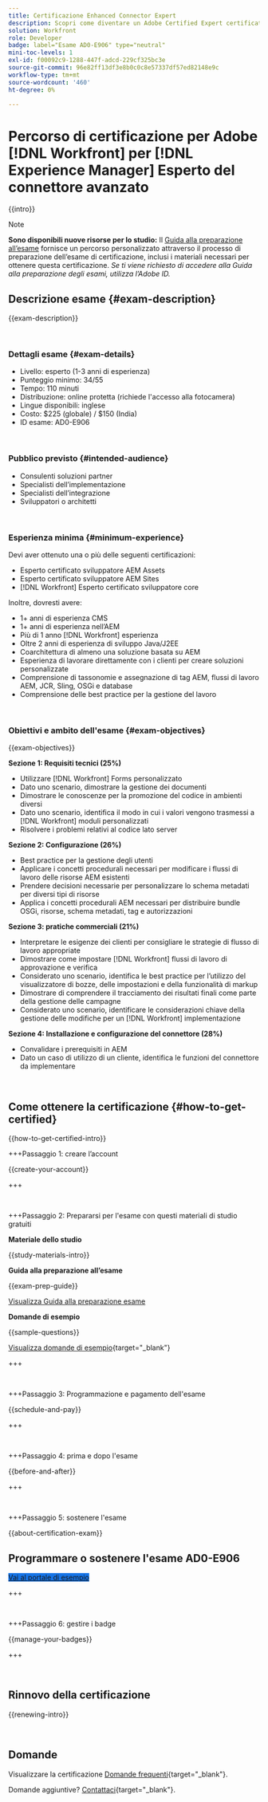 ```yaml
---
title: Certificazione Enhanced Connector Expert
description: Scopri come diventare un Adobe Certified Expert certificato in Adobe [!DNL Workfront] per [!DNL Experience Manager]
solution: Workfront
role: Developer
badge: label="Esame AD0-E906" type="neutral"
mini-toc-levels: 1
exl-id: f00092c9-1288-447f-adcd-229cf325bc3e
source-git-commit: 96e82ff13df3e8b0c0c8e57337df57ed82148e9c
workflow-type: tm+mt
source-wordcount: '460'
ht-degree: 0%

---
```


# Percorso di certificazione per Adobe [!DNL Workfront] per [!DNL Experience Manager] Esperto del connettore avanzato

{{intro}}

>[!NOTE]
>
>**Sono disponibili nuove risorse per lo studio:** Il [Guida alla preparazione all’esame](https://app.rockinfo.com/courses/244) fornisce un percorso personalizzato attraverso il processo di preparazione dell’esame di certificazione, inclusi i materiali necessari per ottenere questa certificazione. _Se ti viene richiesto di accedere alla Guida alla preparazione degli esami, utilizza l’Adobe ID._

## Descrizione esame {#exam-description}

{{exam-description}}

<br>

### Dettagli esame {#exam-details}

* Livello: esperto (1-3 anni di esperienza)
* Punteggio minimo: 34/55
* Tempo: 110 minuti
* Distribuzione: online protetta (richiede l&#39;accesso alla fotocamera)
* Lingue disponibili: inglese
* Costo: $225 (globale) / $150 (India)
* ID esame: AD0-E906

<br>

### Pubblico previsto {#intended-audience}

* Consulenti soluzioni partner
* Specialisti dell’implementazione
* Specialisti dell’integrazione
* Sviluppatori o architetti

<br>

### Esperienza minima {#minimum-experience}

Devi aver ottenuto una o più delle seguenti certificazioni:

* Esperto certificato sviluppatore AEM Assets
* Esperto certificato sviluppatore AEM Sites
* [!DNL Workfront] Esperto certificato sviluppatore core

Inoltre, dovresti avere:

* 1+ anni di esperienza CMS
* 1+ anni di esperienza nell’AEM
* Più di 1 anno [!DNL Workfront] esperienza
* Oltre 2 anni di esperienza di sviluppo Java/J2EE
* Coarchitettura di almeno una soluzione basata su AEM
* Esperienza di lavorare direttamente con i clienti per creare soluzioni personalizzate
* Comprensione di tassonomie e assegnazione di tag AEM, flussi di lavoro AEM, JCR, Sling, OSGi e database
* Comprensione delle best practice per la gestione del lavoro

<br>

### Obiettivi e ambito dell&#39;esame {#exam-objectives}

{{exam-objectives}}

**Sezione 1: Requisiti tecnici (25%)**

* Utilizzare [!DNL Workfront] Forms personalizzato
* Dato uno scenario, dimostrare la gestione dei documenti
* Dimostrare le conoscenze per la promozione del codice in ambienti diversi
* Dato uno scenario, identifica il modo in cui i valori vengono trasmessi a [!DNL Workfront] moduli personalizzati
* Risolvere i problemi relativi al codice lato server

**Sezione 2: Configurazione (26%)**

* Best practice per la gestione degli utenti
* Applicare i concetti procedurali necessari per modificare i flussi di lavoro delle risorse AEM esistenti
* Prendere decisioni necessarie per personalizzare lo schema metadati per diversi tipi di risorse
* Applica i concetti procedurali AEM necessari per distribuire bundle OSGi, risorse, schema metadati, tag e autorizzazioni

**Sezione 3: pratiche commerciali (21%)**

* Interpretare le esigenze dei clienti per consigliare le strategie di flusso di lavoro appropriate
* Dimostrare come impostare [!DNL Workfront] flussi di lavoro di approvazione e verifica
* Considerato uno scenario, identifica le best practice per l’utilizzo del visualizzatore di bozze, delle impostazioni e della funzionalità di markup
* Dimostrare di comprendere il tracciamento dei risultati finali come parte della gestione delle campagne
* Considerato uno scenario, identificare le considerazioni chiave della gestione delle modifiche per un [!DNL Workfront] implementazione

**Sezione 4: Installazione e configurazione del connettore (28%)**

* Convalidare i prerequisiti in AEM
* Dato un caso di utilizzo di un cliente, identifica le funzioni del connettore da implementare

<br>

## Come ottenere la certificazione {#how-to-get-certified}

{{how-to-get-certified-intro}}

+++Passaggio 1: creare l’account

{{create-your-account}}

+++

<br>

+++Passaggio 2: Prepararsi per l&#39;esame con questi materiali di studio gratuiti

**Materiale dello studio**

{{study-materials-intro}}

**Guida alla preparazione all’esame**

{{exam-prep-guide}}

[Visualizza Guida alla preparazione esame](https://app.rockinfo.com/courses/244)

**Domande di esempio**

{{sample-questions}}

[Visualizza domande di esempio](https://scorpion.caveon.com/launchpad/ad3-e906-adobe-workfront-for-experience-manager-enhanced-connector-certified-expert-sample-questions){target="_blank"}

+++

<br>

+++Passaggio 3: Programmazione e pagamento dell&#39;esame

{{schedule-and-pay}}

+++

<br>

+++Passaggio 4: prima e dopo l&#39;esame

{{before-and-after}}

+++

<br>

+++Passaggio 5: sostenere l&#39;esame

{{about-certification-exam}}

## Programmare o sostenere l&#39;esame AD0-E906

<a href="https://www.certmetrics.com/adobe/candidate/examity_sso.aspx?eid=AD0-E906" target="_blank" class="spectrum-Button spectrum-Button--fill spectrum-Button--accent spectrum-Button--sizeM is-margin-bottom-big-big at-element-click-tracking" style="background-color:#1473E6">

<span class="spectrum-Button-label has-no-wrap">
   Vai al portale di esempio
</span>
</a>

+++

<br>

+++Passaggio 6: gestire i badge

{{manage-your-badges}}

+++

<br>

## Rinnovo della certificazione

{{renewing-intro}}

<br>

## Domande

Visualizzare la certificazione [Domande frequenti](https://experienceleague.adobe.com/docs/certification/certification/faq.html){target="_blank"}.

Domande aggiuntive? [Contattaci](mailto:certif@adobe.com){target="_blank"}.